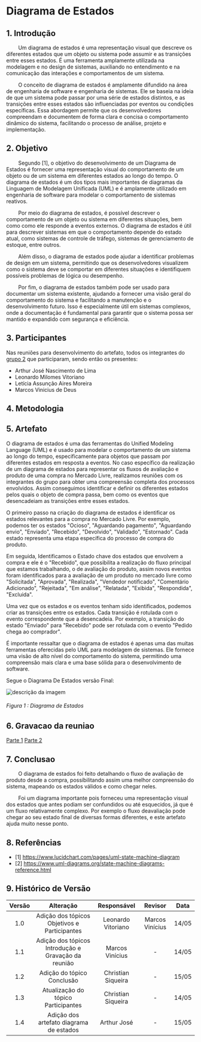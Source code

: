 # Diagrama de Estados

## 1. Introdução


&emsp;&emsp; Um diagrama de estados é uma representação visual que descreve os diferentes estados que um objeto ou sistema pode assumir e as transições entre esses estados. É uma ferramenta amplamente utilizada na modelagem e no design de sistemas, auxiliando no entendimento e na comunicação das interações e comportamentos de um sistema.

&emsp;&emsp; O conceito de diagrama de estados é amplamente difundido na área de engenharia de software e engenharia de sistemas. Ele se baseia na ideia de que um sistema pode passar por uma série de estados distintos, e as transições entre esses estados são influenciadas por eventos ou condições específicas. Essa abordagem permite que os desenvolvedores compreendam e documentem de forma clara e concisa o comportamento dinâmico do sistema, facilitando o processo de análise, projeto e implementação.

## 2. Objetivo

&emsp;&emsp; Segundo [1], o objetivo do desenvolvimento de um Diagrama de Estados é fornecer uma representação visual do comportamento de um objeto ou de um sistema em diferentes estados ao longo do tempo. O diagrama de estados é um dos tipos mais importantes de diagramas da Linguagem de Modelagem Unificada (UML) e é amplamente utilizado em engenharia de software para modelar o comportamento de sistemas reativos.

&emsp;&emsp; Por meio do diagrama de estados, é possível descrever o comportamento de um objeto ou sistema em diferentes situações, bem como como ele responde a eventos externos. O diagrama de estados é útil para descrever sistemas em que o comportamento depende do estado atual, como sistemas de controle de tráfego, sistemas de gerenciamento de estoque, entre outros.

&emsp;&emsp; Além disso, o diagrama de estados pode ajudar a identificar problemas de design em um sistema, permitindo que os desenvolvedores visualizem como o sistema deve se comportar em diferentes situações e identifiquem possíveis problemas de lógica ou desempenho.

&emsp;&emsp; Por fim, o diagrama de estados também pode ser usado para documentar um sistema existente, ajudando a fornecer uma visão geral do comportamento do sistema e facilitando a manutenção e o desenvolvimento futuro. Isso é especialmente útil em sistemas complexos, onde a documentação é fundamental para garantir que o sistema possa ser mantido e expandido com segurança e eficiência.

## 3. Participantes

Nas reuniões para desenvolvimento do artefato, todos os integrantes do [grupo 2](https://unbarqdsw2023-1.github.io/2023.1_G2_ProjetoMercadoLivre/#/Modelagem/AtaReuniao_0205?id=_3-decis%c3%b5es) que participaram, sendo então os presentes:

- Arthur José Nascimento de Lima
- Leonardo Milomes Vitoriano
- Letícia Assunção Aires Moreira
- Marcos Vinicius de Deus

## 4. Metodologia
## 5. Artefato 

O diagrama de estados é uma das ferramentas do Unified Modeling Language (UML) e é usado para modelar o comportamento de um sistema ao longo do tempo, especificamente para objetos que passam por diferentes estados em resposta a eventos. No caso específico da realização de um diagrama de estados para representar os fluxos de avaliação e produto de uma compra no Mercado Livre, realizamos reuniões com os integrantes do grupo para obter uma compreensão completa dos processos envolvidos. Assim conseguimos identificar e definir os diferentes estados pelos quais o objeto de compra passa, bem como os eventos que desencadeiam as transições entre esses estados.

O primeiro passo na criação do diagrama de estados é identificar os estados relevantes para a compra no Mercado Livre. Por exemplo, podemos ter os estados "Ocioso", "Aguardando pagamento", "Aguardando envio", "Enviado", "Recebido", "Devolvido", "Validado", "Estornado". Cada estado representa uma etapa específica do processo de compra do produto.

Em seguida, Identificamos o Estado chave dos estados que envolvem a compra e ele é o "Recebido", que  possibilita a realização do fluxo principal que estamos trabalhando, o de avaliação do produto, assim novos eventos foram  identificados para a avaliação de um produto no mercado livre como "Solicitada", "Aprovada", "Realizada", "Vendedor notificado", "Comentário Adicionado", "Rejeitada", "Em análise", "Relatada", "Exibida", "Respondida", "Excluida".

Uma vez que os estados e os eventos tenham sido identificados, podemos criar as transições entre os estados. Cada transição é rotulada com o evento correspondente que a desencadeia. Por exemplo, a transição do estado "Enviado" para "Recebido" pode ser rotulada com o evento "Pedido chega ao comprador".

É importante ressaltar que o diagrama de estados é apenas uma das muitas ferramentas oferecidas pelo UML para modelagem de sistemas. Ele fornece uma visão de alto nível do comportamento do sistema, permitindo uma compreensão mais clara e uma base sólida para o desenvolvimento de software.

Segue o Diagrama De Estados versão Final:

<div style="display: center; align-items: center;">
  <img src="Assets/diagramas/estados.png" alt="descrição da imagem" style="margin-right: 20px;"/>
  <div style="flex-grow: 1;">
    <h6 style="text-align: flex;">
    Figura 1 : Diagrama de Estados
    </h6>
  </div>
</div>


## 6. Gravacao da reuniao

[Parte 1](https://youtu.be/akzOE3aZSD8)
[Parte 2](https://youtu.be/4zM3j9VmZQY)

## 7. Conclusao
&emsp;&emsp; O diagrama de estados foi feito detalhando o fluxo de avaliação de produto desde a compra, possíbilitando assim uma melhor compreensão do sistema, mapeando os estados válidos e como chegar neles.

&emsp;&emsp; Foi um diagrama importante pois forneceu uma representação visual dos estados que antes podiam ser confundidos ou até esquecidos, já que é um fluxo relativamente complexo. Por exemplo o fluxo deavaliação pode chegar ao seu estado final de diversas formas diferentes, e este artefato ajuda muito nesse ponto.

## 8. Referências

- [1] https://www.lucidchart.com/pages/uml-state-machine-diagram
- [2] https://www.uml-diagrams.org/state-machine-diagrams-reference.html

## 9. Histórico de Versão

| Versão |      Alteração       |                Responsável                 |    Revisor    | Data  |
| :----: | :------------------: | :----------------------------------------: | :-----------: | :---: | 
| 1.0 | Adição dos tópicos Objetivos e Participantes  | Leonardo Vitoriano | Marcos Vinícius | 14/05 |
| 1.1 | Adição dos tópicos Introdução e Gravação da reunião  | Marcos Vinícius | - | 14/05 |
| 1.2 | Adição do tópico Conclusão  | Christian Siqueira | - | 15/05 |
| 1.3 | Atualização do tópico Participantes  | Christian Siqueira | - | 14/05 |
| 1.4 | Adição dos artefato diagrama de estados  | Arthur José  | - | 15/05 |

